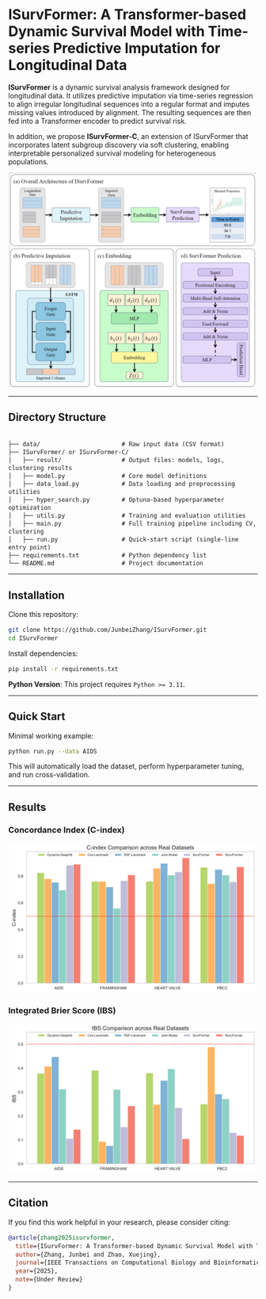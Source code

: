 # ISurvFormer: A Transformer-based Dynamic Survival Model with Time-series Predictive Imputation for Longitudinal Data

**ISurvFormer** is a dynamic survival analysis framework designed for longitudinal data. It utilizes predictive imputation via time-series regression to align irregular longitudinal sequences into a regular format and imputes missing values introduced by alignment. The resulting sequences are then fed into a Transformer encoder to predict survival risk.

In addition, we propose **ISurvFormer-C**, an extension of ISurvFormer that incorporates latent subgroup discovery via soft clustering, enabling interpretable personalized survival modeling for heterogeneous populations.

<div align="center">
  <img src="figure/ISurvFormer.png" alt="Model Architecture" width="500">
</div>

---

## Directory Structure

```

├── data/                       # Raw input data (CSV format)
├── ISurvFormer/ or ISurvFormer-C/
│   ├── result/                 # Output files: models, logs, clustering results
│   ├── model.py                # Core model definitions
│   ├── data_load.py            # Data loading and preprocessing utilities
│   ├── hyper_search.py         # Optuna-based hyperparameter optimization
│   ├── utils.py                # Training and evaluation utilities
│   ├── main.py                 # Full training pipeline including CV, clustering
│   ├── run.py                  # Quick-start script (single-line entry point)
├── requirements.txt            # Python dependency list
└── README.md                   # Project documentation

```

---

## Installation

Clone this repository:

```bash
git clone https://github.com/JunbeiZhang/ISurvFormer.git
cd ISurvFormer
```

Install dependencies:

```bash
pip install -r requirements.txt
```

**Python Version**:
This project requires `Python >= 3.11`.

---

## Quick Start

Minimal working example:

```bash
python run.py --data AIDS
```

This will automatically load the dataset, perform hyperparameter tuning, and run cross-validation.

---

## Results

### Concordance Index (C-index)

<div align="center">
  <img src="figure/real_c-index_barplot.png" alt="C-index" width="500">
</div>

### Integrated Brier Score (IBS)

<div align="center">
  <img src="figure/real_ibs_barplot.png" alt="IBS" width="500">
</div>

---

## Citation

If you find this work helpful in your research, please consider citing:

```bibtex
@article{zhang2025isurvformer,
  title={ISurvFormer: A Transformer-based Dynamic Survival Model with Time-series Predictive Imputation for Longitudinal Data},
  author={Zhang, Junbei and Zhao, Xuejing},
  journal={IEEE Transactions on Computational Biology and Bioinformatics},
  year={2025},
  note={Under Review}
}
```

